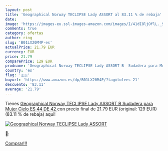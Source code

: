```yaml
---
layout: post
title: 'Geographical Norway TECLIPSE Lady ASSORT al 83.11 % de rebaja'
date: 
image: 'https://images-eu.ssl-images-amazon.com/images/I/41dI8ljOflL._SL200_.jpg'
comments: true
category: ofertas
author: ring
slug: 'B01LX20M4P-es'
actualPrice: 21.79 EUR
currency: EUR
price: 21.79
comparePrice: 129 EUR
prodname: 'Geographical Norway TECLIPSE Lady ASSORT B  Sudadera para Mujer  Cielo ES 44  DE 42 '
country: 'es'
flag: '🇪🇸'
buyurl: 'https://www.amazon.es/dp/B01LX20M4P/?tag=tolees-21'
descuento: '83.11'
average: '21.79'
---
```


Tienes [Geographical Norway TECLIPSE Lady ASSORT B  Sudadera para Mujer  Cielo ES 44  DE 42 ](https://www.amazon.es/dp/B01LX20M4P/?tag=tolees-21) con precio final de  21.79 EUR (original: 129 EUR) (83.11 %  de rebaja) aqui!

[![Geographical Norway TECLIPSE Lady ASSORT](https://images-eu.ssl-images-amazon.com/images/I/41dI8ljOflL._SL200_.jpg)](https://www.amazon.es/dp/B01LX20M4P/?tag=tolees-21)

🔎:


[Comprar!!!](https://www.amazon.es/dp/B01LX20M4P/?tag=tolees-21)
